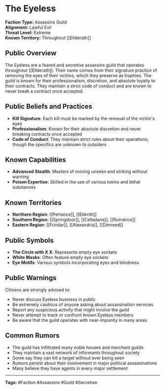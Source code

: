 # The Eyeless

**Faction Type:** Assassins Guild  
**Alignment:** Lawful Evil  
**Threat Level:** Extreme  
**Known Territory:** Throughout [[Ellderath]]

## Public Overview

The Eyeless are a feared and secretive assassins guild that operates throughout [[Ellderath]]. Their name comes from their signature practice of removing the eyes of their victims, which they preserve as trophies. The guild is known for their professionalism, discretion, and absolute loyalty to their contracts. They maintain a strict code of conduct and are known to never break a contract once accepted.

## Public Beliefs and Practices

- **Kill Signature**: Each kill must be marked by the removal of the victim's eyes
- **Professionalism**: Known for their absolute discretion and never breaking contracts once accepted
- **Code of Conduct**: They maintain strict rules about their operations, though the specifics are unknown to outsiders

## Known Capabilities

- **Advanced Stealth**: Masters of moving unseen and striking without warning
- **Poison Expertise**: Skilled in the use of various toxins and lethal substances

## Known Territories

- **Northern Region**: [[Pertance]], [[Ekkrith]]
- **Southern Region**: [[Springdoor]], [[Celladane]], [[Ruindrice]]
- **Eastern Region**: [[Frindar]], [[Alexandria]], [[Dimreed]]

## Public Symbols

- **The Circle with X X**: Represents empty eye sockets
- **White Masks**: Often feature empty eye sockets
- **Eye Motifs**: Various symbols incorporating eyes and blindness

## Public Warnings

Citizens are strongly advised to:

- Never discuss Eyeless business in public
- Be extremely cautious of anyone asking about assassination services
- Report any suspicious activity that might involve the guild
- Never attempt to track or confront known Eyeless members
- Be aware that the guild operates with near-impunity in many areas

## Common Rumors

- The guild has infiltrated many noble houses and merchant guilds
- They maintain a vast network of informants throughout society
- Some say they can kill a target without ever being seen
- Rumors persist about their involvement in major political assassinations
- Many believe they have agents in every major settlement

---

**Tags:** #Faction #Assassins #Guild #Secretive
